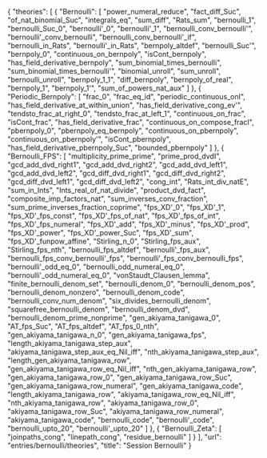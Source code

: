 {
    "theories": [
        {
            "Bernoulli": [
                "power_numeral_reduce",
                "fact_diff_Suc",
                "of_nat_binomial_Suc",
                "integrals_eq",
                "sum_diff",
                "Rats_sum",
                "bernoulli_1",
                "bernoulli_Suc_0",
                "bernoulli'_0",
                "bernoulli'_1",
                "bernoulli_conv_bernoulli'",
                "bernoulli'_conv_bernoulli",
                "bernoulli_conv_bernoulli'_if",
                "bernoulli_in_Rats",
                "bernoulli'_in_Rats",
                "bernpoly_altdef",
                "bernoulli_Suc'",
                "bernpoly_0",
                "continuous_on_bernpoly",
                "isCont_bernpoly",
                "has_field_derivative_bernpoly",
                "sum_binomial_times_bernoulli",
                "sum_binomial_times_bernoulli'",
                "binomial_unroll",
                "sum_unroll",
                "bernoulli_unroll",
                "bernpoly_1_1",
                "diff_bernpoly",
                "bernpoly_of_real",
                "bernpoly_1",
                "bernpoly_1'",
                "sum_of_powers_nat_aux"
            ]
        },
        {
            "Periodic_Bernpoly": [
                "frac_0",
                "frac_eq_id",
                "periodic_continuous_onI",
                "has_field_derivative_at_within_union",
                "has_field_derivative_cong_ev'",
                "tendsto_frac_at_right_0",
                "tendsto_frac_at_left_1",
                "continuous_on_frac",
                "isCont_frac",
                "has_field_derivative_frac",
                "continuous_on_compose_fracI",
                "pbernpoly_0",
                "pbernpoly_eq_bernpoly",
                "continuous_on_pbernpoly",
                "continuous_on_pbernpoly'",
                "isCont_pbernpoly",
                "has_field_derivative_pbernpoly_Suc",
                "bounded_pbernpoly"
            ]
        },
        {
            "Bernoulli_FPS": [
                "multiplicity_prime_prime",
                "prime_prod_dvdI",
                "gcd_add_dvd_right1",
                "gcd_add_dvd_right2",
                "gcd_add_dvd_left1",
                "gcd_add_dvd_left2",
                "gcd_diff_dvd_right1",
                "gcd_diff_dvd_right2",
                "gcd_diff_dvd_left1",
                "gcd_diff_dvd_left2",
                "cong_int",
                "Rats_int_div_natE",
                "sum_in_Ints",
                "Ints_real_of_nat_divide",
                "product_dvd_fact",
                "composite_imp_factors_nat",
                "sum_inverses_conv_fraction",
                "sum_prime_inverses_fraction_coprime",
                "fps_XD'_0",
                "fps_XD'_1",
                "fps_XD'_fps_const",
                "fps_XD'_fps_of_nat",
                "fps_XD'_fps_of_int",
                "fps_XD'_fps_numeral",
                "fps_XD'_add",
                "fps_XD'_minus",
                "fps_XD'_prod",
                "fps_XD'_power",
                "fps_XD'_power_Suc",
                "fps_XD'_sum",
                "fps_XD'_funpow_affine",
                "Stirling_n_0",
                "Stirling_fps_aux",
                "Stirling_fps_nth",
                "bernoulli_fps_altdef",
                "bernoulli'_fps_aux",
                "bernoulli_fps_conv_bernoulli'_fps",
                "bernoulli'_fps_conv_bernoulli_fps",
                "bernoulli'_odd_eq_0",
                "bernoulli_odd_numeral_eq_0",
                "bernoulli'_odd_numeral_eq_0",
                "vonStaudt_Clausen_lemma",
                "finite_bernoulli_denom_set",
                "bernoulli_denom_0",
                "bernoulli_denom_pos",
                "bernoulli_denom_nonzero",
                "bernoulli_denom_code",
                "bernoulli_conv_num_denom",
                "six_divides_bernoulli_denom",
                "squarefree_bernoulli_denom",
                "bernoulli_denom_dvd",
                "bernoulli_denom_prime_nonprime",
                "gen_akiyama_tanigawa_0",
                "AT_fps_Suc",
                "AT_fps_altdef",
                "AT_fps_0_nth",
                "gen_akiyama_tanigawa_n_0",
                "gen_akiyama_tanigawa_fps",
                "length_akiyama_tanigawa_step_aux",
                "akiyama_tanigawa_step_aux_eq_Nil_iff",
                "nth_akiyama_tanigawa_step_aux",
                "length_gen_akiyama_tanigawa_row",
                "gen_akiyama_tanigawa_row_eq_Nil_iff",
                "nth_gen_akiyama_tanigawa_row",
                "gen_akiyama_tanigawa_row_0",
                "gen_akiyama_tanigawa_row_Suc",
                "gen_akiyama_tanigawa_row_numeral",
                "gen_akiyama_tanigawa_code",
                "length_akiyama_tanigawa_row",
                "akiyama_tanigawa_row_eq_Nil_iff",
                "nth_akiyama_tanigawa_row",
                "akiyama_tanigawa_row_0",
                "akiyama_tanigawa_row_Suc",
                "akiyama_tanigawa_row_numeral",
                "akiyama_tanigawa_code",
                "bernoulli_code",
                "bernoulli'_code",
                "bernoulli_upto_20",
                "bernoulli'_upto_20"
            ]
        },
        {
            "Bernoulli_Zeta": [
                "joinpaths_cong",
                "linepath_cong",
                "residue_bernoulli"
            ]
        }
    ],
    "url": "entries/bernoulli/theories",
    "title": "Session Bernoulli"
}